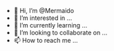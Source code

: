 - 👋 Hi, I’m @Mermaido
- 👀 I’m interested in ...
- 🌱 I’m currently learning ...
- 💞️ I’m looking to collaborate on ...
- 📫 How to reach me ...

<!---
Mermaido/Mermaido is a ✨ special ✨ repository because its `README.md` (this file) appears on your GitHub profile.
You can click the Preview link to take a look at your changes.
--->
